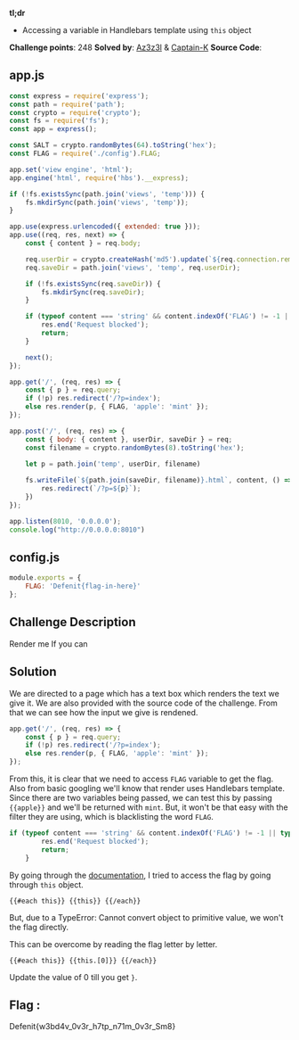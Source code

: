 **tl;dr**

+ Accessing a variable in Handlebars template using `this` object 

<!--more-->

**Challenge points**: 248
**Solved by**: [Az3z3l](https://twitter.com/Az3z3l) & [Captain-K](https://twitter.com/Captainkay11)
**Source Code**: 
## app.js
```javascript
const express = require('express');
const path = require('path');
const crypto = require('crypto');
const fs = require('fs');
const app = express();

const SALT = crypto.randomBytes(64).toString('hex');
const FLAG = require('./config').FLAG;

app.set('view engine', 'html');
app.engine('html', require('hbs').__express);

if (!fs.existsSync(path.join('views', 'temp'))) {
    fs.mkdirSync(path.join('views', 'temp'));
}

app.use(express.urlencoded({ extended: true }));
app.use((req, res, next) => {
    const { content } = req.body;

    req.userDir = crypto.createHash('md5').update(`${req.connection.remoteAddress}_${SALT}`).digest('hex');
    req.saveDir = path.join('views', 'temp', req.userDir);

    if (!fs.existsSync(req.saveDir)) {
        fs.mkdirSync(req.saveDir);
    }

    if (typeof content === 'string' && content.indexOf('FLAG') != -1 || typeof content === 'string' && content.length > 200) {
        res.end('Request blocked');
        return;
    }

    next();
});

app.get('/', (req, res) => {
    const { p } = req.query;
    if (!p) res.redirect('/?p=index');
    else res.render(p, { FLAG, 'apple': 'mint' });
});

app.post('/', (req, res) => {
    const { body: { content }, userDir, saveDir } = req;
    const filename = crypto.randomBytes(8).toString('hex');

    let p = path.join('temp', userDir, filename)
    
    fs.writeFile(`${path.join(saveDir, filename)}.html`, content, () => {
        res.redirect(`/?p=${p}`);
    })
});

app.listen(8010, '0.0.0.0');
console.log("http://0.0.0.0:8010")
```

## config.js
```javascript
module.exports = {
    FLAG: 'Defenit{flag-in-here}'
};
```

## Challenge Description

Render me If you can

## Solution

We are directed to a page which has a text box which renders the text we give it. We are also provided with the source code of the challenge. From that we can see how the input we give is rendened. 

```javascript
app.get('/', (req, res) => {
    const { p } = req.query;
    if (!p) res.redirect('/?p=index');
    else res.render(p, { FLAG, 'apple': 'mint' });
});
```

From this, it is clear that we need to access `FLAG` variable to get the flag. Also from basic googling we'll know that render uses Handlebars template. Since there are two variables being passed, we can test this by passing `{{apple}}` and we'll be returned with `mint`. But, it won't be that easy with the filter they are using, which is blacklisting the word `FLAG`.


```javascript
if (typeof content === 'string' && content.indexOf('FLAG') != -1 || typeof content === 'string' && content.length > 200) {
        res.end('Request blocked');
        return;
    }
```

By going through the [documentation](https://handlebarsjs.com/guide/builtin-helpers.html#each), I tried to access the flag by going through `this` object. 

```
{{#each this}} {{this}} {{/each}}
```
But, due to a TypeError: Cannot convert object to primitive value, we won't the flag directly. 

This can be overcome by reading the flag letter by letter. 

```
{{#each this}} {{this.[0]}} {{/each}}
```

Update the value of 0 till you get  `}`.

## Flag : 

Defenit{w3bd4v_0v3r_h7tp_n71m_0v3r_Sm8}

